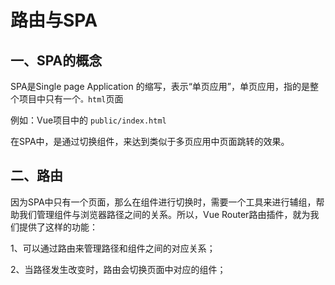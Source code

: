 # 路由与SPA

## 一、SPA的概念

SPA是Single page Application 的缩写，表示“单页应用”，单页应用，指的是整个项目中只有一个`。html`页面

例如：Vue项目中的 `public/index.html`

在SPA中，是通过切换组件，来达到类似于多页应用中页面跳转的效果。

## 二、路由

因为SPA中只有一个页面，那么在组件进行切换时，需要一个工具来进行辅组，帮助我们管理组件与浏览器路径之间的关系。所以，Vue Router路由插件，就为我们提供了这样的功能：

1、可以通过路由来管理路径和组件之间的对应关系；

2、当路径发生改变时，路由会切换页面中对应的组件；


